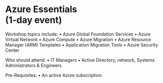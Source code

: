 Azure Essentials<br>(1-day event)
================================

 Workshop topics include:
•	Azure Global Foundation Services
•	Azure Virtual Network
•	Azure Compute
•	Azure Migration
•	Azure Resource Manager (ARM) Templates
•	Application Migration Tools
•	Azure Security Center

Who should attend:
•	IT Managers
•	Active Directory, network, Systems Administrators & Engineers


Pre-Requisites:
•	An active Azure subscription

